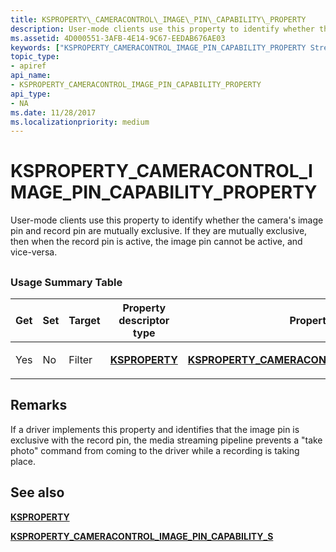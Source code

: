 ```yaml
---
title: KSPROPERTY\_CAMERACONTROL\_IMAGE\_PIN\_CAPABILITY\_PROPERTY
description: User-mode clients use this property to identify whether the camera's image pin and record pin are mutually exclusive. If they are mutually exclusive, then when the record pin is active, the image pin cannot be active, and vice-versa.
ms.assetid: 4D000551-3AFB-4E14-9C67-EEDAB676AE03
keywords: ["KSPROPERTY_CAMERACONTROL_IMAGE_PIN_CAPABILITY_PROPERTY Streaming Media Devices"]
topic_type:
- apiref
api_name:
- KSPROPERTY_CAMERACONTROL_IMAGE_PIN_CAPABILITY_PROPERTY
api_type:
- NA
ms.date: 11/28/2017
ms.localizationpriority: medium
---
```


# KSPROPERTY\_CAMERACONTROL\_IMAGE\_PIN\_CAPABILITY\_PROPERTY


User-mode clients use this property to identify whether the camera's image pin and record pin are mutually exclusive. If they are mutually exclusive, then when the record pin is active, the image pin cannot be active, and vice-versa.

## <span id="ddk_ksproperty_cameracontrol_pan_ks"></span><span id="DDK_KSPROPERTY_CAMERACONTROL_PAN_KS"></span>


### Usage Summary Table

<table>
<colgroup>
<col width="20%" />
<col width="20%" />
<col width="20%" />
<col width="20%" />
<col width="20%" />
</colgroup>
<thead>
<tr class="header">
<th>Get</th>
<th>Set</th>
<th>Target</th>
<th>Property descriptor type</th>
<th>Property value type</th>
</tr>
</thead>
<tbody>
<tr class="odd">
<td><p>Yes</p></td>
<td><p>No</p></td>
<td><p>Filter</p></td>
<td><p><a href="https://docs.microsoft.com/windows-hardware/drivers/ddi/ks/ns-ks-ksidentifier" data-raw-source="[&lt;strong&gt;KSPROPERTY&lt;/strong&gt;](https://docs.microsoft.com/windows-hardware/drivers/ddi/ks/ns-ks-ksidentifier)"><strong>KSPROPERTY</strong></a></p></td>
<td><a href="https://docs.microsoft.com/windows-hardware/drivers/ddi/ksmedia/ns-ksmedia-ksproperty_cameracontrol_image_pin_capability_s" data-raw-source="[&lt;strong&gt;KSPROPERTY_CAMERACONTROL_IMAGE_PIN_CAPABILITY_S&lt;/strong&gt;](https://docs.microsoft.com/windows-hardware/drivers/ddi/ksmedia/ns-ksmedia-ksproperty_cameracontrol_image_pin_capability_s)"><strong>KSPROPERTY_CAMERACONTROL_IMAGE_PIN_CAPABILITY_S</strong></a></td>
</tr>
</tbody>
</table>

 

Remarks
-------

If a driver implements this property and identifies that the image pin is exclusive with the record pin, the media streaming pipeline prevents a "take photo" command from coming to the driver while a recording is taking place.

## See also


[**KSPROPERTY**](https://docs.microsoft.com/windows-hardware/drivers/ddi/ks/ns-ks-ksidentifier)

[**KSPROPERTY\_CAMERACONTROL\_IMAGE\_PIN\_CAPABILITY\_S**](https://docs.microsoft.com/windows-hardware/drivers/ddi/ksmedia/ns-ksmedia-ksproperty_cameracontrol_image_pin_capability_s)

 

 






